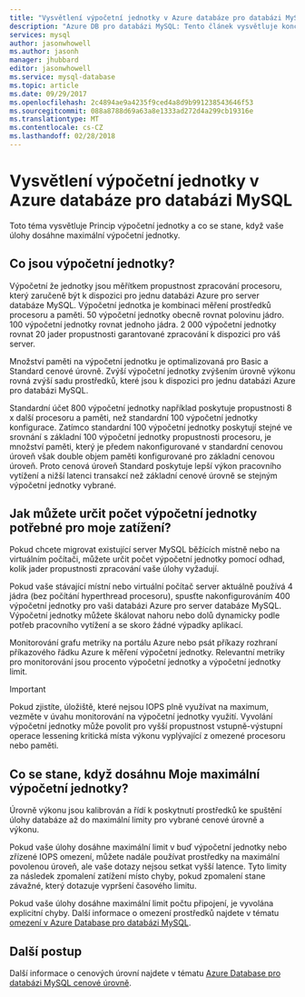```yaml
---
title: "Vysvětlení výpočetní jednotky v Azure databáze pro databázi MySQL | Microsoft Docs"
description: "Azure DB pro databázi MySQL: Tento článek vysvětluje koncepty výpočetní jednotky a co se stane, když vaše úlohy dosáhne maximální výpočetní jednotky."
services: mysql
author: jasonwhowell
ms.author: jasonh
manager: jhubbard
editor: jasonwhowell
ms.service: mysql-database
ms.topic: article
ms.date: 09/29/2017
ms.openlocfilehash: 2c4894ae9a4235f9ced4a8d9b991238543646f53
ms.sourcegitcommit: 088a8788d69a63a8e1333ad272d4a299cb19316e
ms.translationtype: MT
ms.contentlocale: cs-CZ
ms.lasthandoff: 02/28/2018
---
```

# <a name="explaining-compute-units-in-azure-database-for-mysql"></a>Vysvětlení výpočetní jednotky v Azure databáze pro databázi MySQL
Toto téma vysvětluje Princip výpočetní jednotky a co se stane, když vaše úlohy dosáhne maximální výpočetní jednotky.

## <a name="what-are-compute-units"></a>Co jsou výpočetní jednotky?
Výpočetní že jednotky jsou měřítkem propustnost zpracování procesoru, který zaručeně být k dispozici pro jednu databázi Azure pro server databáze MySQL. Výpočetní jednotka je kombinaci měření prostředků procesoru a paměti. 50 výpočetní jednotky obecně rovnat polovinu jádro. 100 výpočetní jednotky rovnat jednoho jádra. 2 000 výpočetní jednotky rovnat 20 jader propustnosti garantované zpracování k dispozici pro váš server.

Množství paměti na výpočetní jednotku je optimalizovaná pro Basic a Standard cenové úrovně. Zvýší výpočetní jednotky zvýšením úrovně výkonu rovná zvýší sadu prostředků, které jsou k dispozici pro jednu databázi Azure pro databázi MySQL.

Standardní účet 800 výpočetní jednotky například poskytuje propustnosti 8 x další procesoru a paměti, než standardní 100 výpočetní jednotky konfigurace. Zatímco standardní 100 výpočetní jednotky poskytují stejné ve srovnání s základní 100 výpočetní jednotky propustnosti procesoru, je množství paměti, který je předem nakonfigurované v standardní cenovou úroveň však double objem paměti konfigurované pro základní cenovou úroveň. Proto cenová úroveň Standard poskytuje lepší výkon pracovního vytížení a nižší latenci transakcí než základní cenové úrovně se stejným výpočetní jednotky vybrané.

## <a name="how-can-i-determine-the-number-of-compute-units-needed-for-my-workload"></a>Jak můžete určit počet výpočetní jednotky potřebné pro moje zatížení?
Pokud chcete migrovat existující server MySQL běžících místně nebo na virtuálním počítači, můžete určit počet výpočetní jednotky pomocí odhad, kolik jader propustnosti zpracování vaše úlohy vyžadují. 

Pokud vaše stávající místní nebo virtuální počítač server aktuálně používá 4 jádra (bez počítání hyperthread procesoru), spusťte nakonfigurováním 400 výpočetní jednotky pro vaši databázi Azure pro server databáze MySQL. Výpočetní jednotky můžete škálovat nahoru nebo dolů dynamicky podle potřeb pracovního vytížení a se skoro žádné výpadky aplikací. 

Monitorování grafu metriky na portálu Azure nebo psát příkazy rozhraní příkazového řádku Azure k měření výpočetní jednotky. Relevantní metriky pro monitorování jsou procento výpočetní jednotky a výpočetní jednotky limit.

>[!IMPORTANT]
> Pokud zjistíte, úložiště, které nejsou IOPS plně využívat na maximum, vezměte v úvahu monitorování na výpočetní jednotky využití. Vyvolání výpočetní jednotky může povolit pro vyšší propustnost vstupně-výstupní operace lessening kritická místa výkonu vyplývající z omezené procesoru nebo paměti.

## <a name="what-happens-when-i-hit-my-maximum-compute-units"></a>Co se stane, když dosáhnu Moje maximální výpočetní jednotky?
Úrovně výkonu jsou kalibrován a řídí k poskytnutí prostředků ke spuštění úlohy databáze až do maximální limity pro vybrané cenové úrovně a výkonu. 

Pokud vaše úlohy dosáhne maximální limit v buď výpočetní jednotky nebo zřízené IOPS omezení, můžete nadále používat prostředky na maximální povolenou úroveň, ale vaše dotazy nejsou setkat vyšší latence. Tyto limity za následek zpomalení zatížení místo chyby, pokud zpomalení stane závažné, který dotazuje vypršení časového limitu. 

Pokud vaše úlohy dosáhne maximální limit počtu připojení, je vyvolána explicitní chyby. Další informace o omezení prostředků najdete v tématu [omezení v Azure Database pro databázi MySQL](concepts-limits.md).

## <a name="next-steps"></a>Další postup
Další informace o cenových úrovní najdete v tématu [Azure Database pro databázi MySQL cenové úrovně](./concepts-service-tiers.md).
